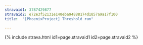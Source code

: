 ```yaml
---
stravaid1: 3787429877
stravaid2: e72e3f52131e140eba94888174d1857a9a17f100
title:  "[PhoenixProject] Threshold run"

---
```


{% include strava.html id1=page.stravaid1 id2=page.stravaid2 %}